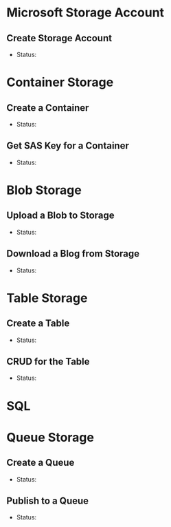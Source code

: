 # Microsoft Storage Account

## Create Storage Account
- Status:

# Container Storage

## Create a Container
- Status:

## Get SAS Key for a Container
- Status:

# Blob Storage

## Upload a Blob to Storage
- Status:

## Download a Blog from Storage
- Status:

# Table Storage

## Create a Table
- Status:

## CRUD for the Table
- Status:

# SQL

# Queue Storage

## Create a Queue
- Status:

## Publish to a Queue
- Status: